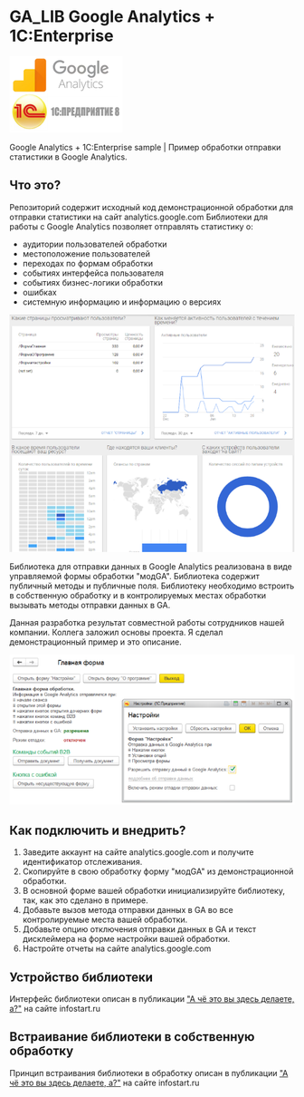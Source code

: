 # GA_LIB Google Analytics + 1C:Enterprise
![Logo](./SCREEN/00.png)

Google Analytics + 1C:Enterprise sample | Пример обработки отправки статистики в Google Analytics.

## Что это?

Репозиторий содержит исходный код демонстрационной обработки для отправки статистики на сайт analytics.google.com 
Библиотеки для работы с Google Analytics позволяет отправлять статистику о:
* аудитории пользователей обработки
* местоположение пользователей
* переходах по формам обработки
* событиях интерфейса пользователя
* событиях бизнес-логики обработки
* ошибках
* системную информацию и информацию о версиях

![Google Analytics](./SCREEN/02.png)

Библиотека для отправки данных в Google Analytics реализована в виде управляемой формы обработки "модGA". Библиотека содержит публичный методы и публичные поля. Библиотеку необходимо встроить в собственную обработку и в контролируемых местах обработки вызывать методы отправки данных в GA.

Данная разработка результат совместной работы сотрудников нашей компании. Коллега заложил основы проекта. Я сделал демонстрационный пример и это описание.

![скриншот демонстрационной обработки](./SCREEN/01.png)

## Как подключить и внедрить?

1. Заведите аккаунт на сайте  analytics.google.com и получите идентификатор отслеживания.
2. Скопируйте в свою обработку форму "модGA" из демонстрационной обработки.
3. В основной форме вашей обработки инициализируйте библиотеку, так, как это сделано в примере.
4. Добавьте вызов метода отправки данных в GA во все контролируемые места вашей обработки.
5. Добавьте опцию отключения отправки данных в GA и текст дисклеймера на форме настройки вашей обработки.
6. Настройте отчеты на сайте  analytics.google.com

## Устройство библиотеки

Интерфейс библиотеки описан в публикации ["А чё это вы здесь делаете, а?"](https://infostart.ru/public/723481/) на сайте infostart.ru

## Встраивание библиотеки в собственную обработку

Принцип встраивания библиотеки в обработку описан в публикации ["А чё это вы здесь делаете, а?"](https://infostart.ru/public/723481/) на сайте infostart.ru
